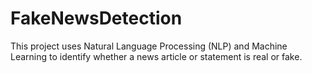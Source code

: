 # FakeNewsDetection
This project uses Natural Language Processing (NLP) and Machine Learning to identify whether a news article or statement is real or fake.
